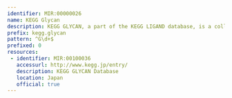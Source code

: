 ```yaml
---
identifier: MIR:00000026
name: KEGG Glycan
description: KEGG GLYCAN, a part of the KEGG LIGAND database, is a collection of experimentally determined glycan structures. It contains all unique structures taken from CarbBank, structures entered from recent publications, and structures present in KEGG pathways.
prefix: kegg.glycan
pattern: ^G\d+$
prefixed: 0
resources:
 - identifier: MIR:00100036
   accessurl: http://www.kegg.jp/entry/
   description: KEGG GLYCAN Database
   location: Japan
   official: true
---
```

